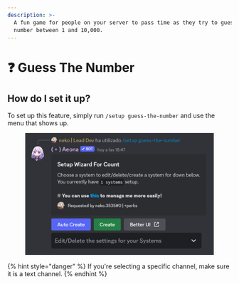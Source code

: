 ```yaml
---
description: >-
  A fun game for people on your server to pass time as they try to guess a
  number between 1 and 10,000.
---
```


# ❓ Guess The Number

## How do I set it up?

To set up this feature, simply run `/setup guess-the-number` and use the menu that shows up.

<figure><img src="../../.gitbook/assets/image (1) (1).png" alt="" width="563"><figcaption></figcaption></figure>

{% hint style="danger" %}
If you're selecting a specific channel, make sure it is a text channel.
{% endhint %}
